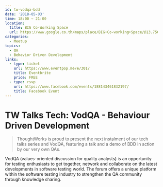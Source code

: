 ```yaml
---
id: tw-vodqa-bdd
date: '2018-05-03'
time: 18:00 ~ 21:00
location:
  title: BIG Co-Working Space
  url: https://www.google.co.th/maps/place/BIG+Co-working+Space/@13.7566867,100.571952,15z/data=!4m2!3m1!1s0x0:0xf2124609ad0be030?sa=X&ved=0ahUKEwjX1NOmz_zZAhWBuY8KHYfJA6UQ_BIIuwEwDg
categories:
  - Meetup
topics:
  - QA
  - Behavior Driven Development
links:
  - type: ticket
    url: https://www.eventpop.me/e/3017
    title: Eventbrite
    price: FREE
  - type: rsvp
    url: https://www.facebook.com/events/188143461832197/
    title: Facebook Event
---
```


# TW Talks Tech: VodQA - Behaviour Driven Development

> ThoughtWorks is proud to present the next instalment of our tech talks series and VodQA, featuring a talk and a demo of BDD in action by our very own QAs.

VodQA (values-oriented discussion for quality analysts) is an opportunity for testing enthusiasts to get together, network and collaborate on the latest developments in software testing world. The forum offers a unique platform within the software testing industry to strengthen the QA community through knowledge sharing.

